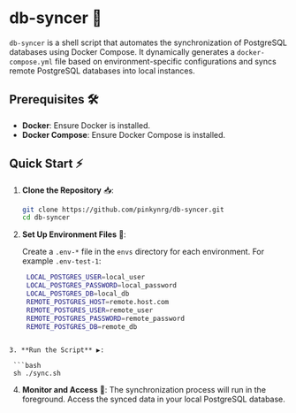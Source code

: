 # db-syncer 🚀

`db-syncer` is a shell script that automates the synchronization of PostgreSQL databases using Docker Compose. It dynamically generates a `docker-compose.yml` file based on environment-specific configurations and syncs remote PostgreSQL databases into local instances.

## Prerequisites 🛠️

- **Docker**: Ensure Docker is installed.
- **Docker Compose**: Ensure Docker Compose is installed.

## Quick Start ⚡

1. **Clone the Repository** 📥:

   ```bash
   git clone https://github.com/pinkynrg/db-syncer.git
   cd db-syncer
   ```

2. **Set Up Environment Files** 📝:

   Create a `.env-*` file in the `envs` directory for each environment. For example `.env-test-1`:

   ```bash
    LOCAL_POSTGRES_USER=local_user
    LOCAL_POSTGRES_PASSWORD=local_password
    LOCAL_POSTGRES_DB=local_db
    REMOTE_POSTGRES_HOST=remote.host.com
    REMOTE_POSTGRES_USER=remote_user
    REMOTE_POSTGRES_PASSWORD=remote_password
    REMOTE_POSTGRES_DB=remote_db
  ```

3. **Run the Script** ▶️:

   ```bash
   sh ./sync.sh
   ```

4. **Monitor and Access** 👀: The synchronization process will run in the foreground. Access the synced data in your local PostgreSQL database.
